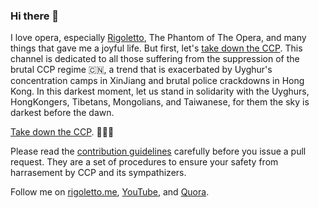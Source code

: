 ### Hi there 👋

I love opera, especially [Rigoletto](https://youtu.be/8A3zetSuYRg), The Phantom of The Opera, and many things that gave me a joyful life. But first, let's [take down the CCP](https://youtu.be/p-baX2JDfGI). This channel is dedicated to all those suffering from the suppression of the brutal CCP regime 🇨🇳, a trend that is exacerbated by Uyghur's concentration camps in XinJiang and brutal police crackdowns in Hong Kong. In this darkest moment, let us stand in solidarity with the Uyghurs, HongKongers, Tibetans, Mongolians, and Taiwanese, for them the sky is darkest before the dawn.

[Take down the CCP](https://youtu.be/r_1fruTLJBY). 👊👊👊

Please read the [contribution guidelines](https://github.com/rigolettofranc/Contribution) carefully before you issue a pull request. They are a set of procedures to ensure your safety from harrasement by CCP and its sympathizers.

Follow me on [rigoletto.me](https://rigoletto.me), [YouTube](https://www.youtube.com/channel/UC4ZuhbaBzd8GODBbiSL_K_Q), and [Quora](https://www.quora.com/profile/Rigoletto-Francis).
